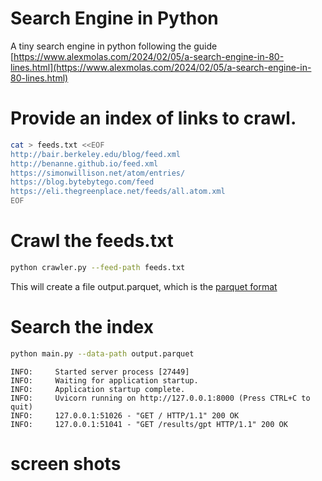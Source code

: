 # Search Engine in Python

A tiny search engine in python following the guide
[https://www.alexmolas.com/2024/02/05/a-search-engine-in-80-lines.html](https://www.alexmolas.com/2024/02/05/a-search-engine-in-80-lines.html)


# Provide an index of links to crawl.


```bash
cat > feeds.txt <<EOF
http://bair.berkeley.edu/blog/feed.xml
http://benanne.github.io/feed.xml
https://simonwillison.net/atom/entries/
https://blog.bytebytego.com/feed
https://eli.thegreenplace.net/feeds/all.atom.xml
EOF
```

# Crawl the feeds.txt

```bash
python crawler.py --feed-path feeds.txt
```

This will create a file output.parquet, which is the [parquet format](https://arrow.apache.org/docs/python/parquet.html)


# Search the index

```bash
python main.py --data-path output.parquet
```

```
INFO:     Started server process [27449]
INFO:     Waiting for application startup.
INFO:     Application startup complete.
INFO:     Uvicorn running on http://127.0.0.1:8000 (Press CTRL+C to quit)
INFO:     127.0.0.1:51026 - "GET / HTTP/1.1" 200 OK
INFO:     127.0.0.1:51041 - "GET /results/gpt HTTP/1.1" 200 OK
```


# screen shots
